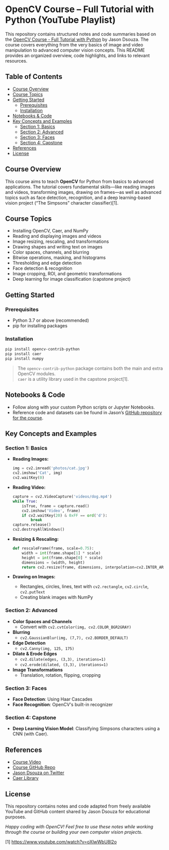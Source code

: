 # OpenCV Course – Full Tutorial with Python (YouTube Playlist)

This repository contains structured notes and code summaries based on the [OpenCV Course - Full Tutorial with Python](https://www.youtube.com/watch?v=oXlwWbU8l2o) by Jason Dsouza. The course covers everything from the very basics of image and video manipulation to advanced computer vision concepts. This README provides an organized overview, code highlights, and links to relevant resources.

## Table of Contents

- [Course Overview](#course-overview)
- [Course Topics](#course-topics)
- [Getting Started](#getting-started)
    - [Prerequisites](#prerequisites)
    - [Installation](#installation)
- [Notebooks & Code](#notebooks--code)
- [Key Concepts and Examples](#key-concepts-and-examples)
    - [Section 1: Basics](#section-1-basics)
    - [Section 2: Advanced](#section-2-advanced)
    - [Section 3: Faces](#section-3-faces)
    - [Section 4: Capstone](#section-4-capstone)
- [References](#references)
- [License](#license)

## Course Overview

This course aims to teach **OpenCV** for Python from basics to advanced applications. The tutorial covers fundamental skills—like reading images and videos, transforming images, drawing on frames—as well as advanced topics such as face detection, recognition, and a deep learning-based vision project (“The Simpsons” character classifier)[1].

## Course Topics

- Installing OpenCV, Caer, and NumPy
- Reading and displaying images and videos
- Image resizing, rescaling, and transformations
- Drawing shapes and writing text on images
- Color spaces, channels, and blurring
- Bitwise operations, masking, and histograms
- Thresholding and edge detection
- Face detection & recognition
- Image cropping, ROI, and geometric transformations
- Deep learning for image classification (capstone project)

## Getting Started

### Prerequisites

- Python 3.7 or above (recommended)
- pip for installing packages

### Installation

```bash
pip install opencv-contrib-python
pip install caer
pip install numpy
```
> The `opencv-contrib-python` package contains both the main and extra OpenCV modules.  
> `caer` is a utility library used in the capstone project[1].

## Notebooks & Code

- Follow along with your custom Python scripts or Jupyter Notebooks.
- Reference code and datasets can be found in Jason’s [GitHub repository for the course](https://github.com/jasmcaus/opencv-course).

## Key Concepts and Examples

### Section 1: Basics

- **Reading Images:**
    ```python
    img = cv2.imread('photos/cat.jpg')
    cv2.imshow('Cat', img)
    cv2.waitKey(0)
    ```

- **Reading Video:**
    ```python
    capture = cv2.VideoCapture('videos/dog.mp4')
    while True:
        isTrue, frame = capture.read()
        cv2.imshow('Video', frame)
        if cv2.waitKey(20) & 0xFF == ord('d'):
            break
    capture.release()
    cv2.destroyAllWindows()
    ```

- **Resizing & Rescaling:**
    ```python
    def rescaleFrame(frame, scale=0.75):
        width = int(frame.shape[1] * scale)
        height = int(frame.shape[0] * scale)
        dimensions = (width, height)
        return cv2.resize(frame, dimensions, interpolation=cv2.INTER_AREA)
    ```

- **Drawing on Images:**
    - Rectangles, circles, lines, text with `cv2.rectangle`, `cv2.circle`, `cv2.putText`
    - Creating blank images with NumPy


### Section 2: Advanced

- **Color Spaces and Channels**
    - Convert with `cv2.cvtColor(img, cv2.COLOR_BGR2GRAY)`
- **Blurring**
    - `cv2.GaussianBlur(img, (7,7), cv2.BORDER_DEFAULT)`
- **Edge Detection**
    - `cv2.Canny(img, 125, 175)`
- **Dilate & Erode Edges**
    - `cv2.dilate(edges, (3,3), iterations=1)`
    - `cv2.erode(dilated, (3,3), iterations=1)`
- **Image Transformations**
    - Translation, rotation, flipping, cropping

### Section 3: Faces

- **Face Detection**: Using Haar Cascades
- **Face Recognition**: OpenCV's built-in recognizer

### Section 4: Capstone

- **Deep Learning Vision Model**: Classifying Simpsons characters using a CNN (with Caer).

## References

- [Course Video](https://www.youtube.com/watch?v=oXlwWbU8l2o)
- [Course GitHub Repo](https://github.com/jasmcaus/opencv-course)
- [Jason Dsouza on Twitter](https://twitter.com/jasmcaus)
- [Caer Library](https://github.com/jasmcaus/caer)

## License

This repository contains notes and code adapted from freely available YouTube and GitHub content shared by Jason Dsouza for educational purposes.

*Happy coding with OpenCV! Feel free to use these notes while working through the course or building your own computer vision projects.*

[1] https://www.youtube.com/watch?v=oXlwWbU8l2o